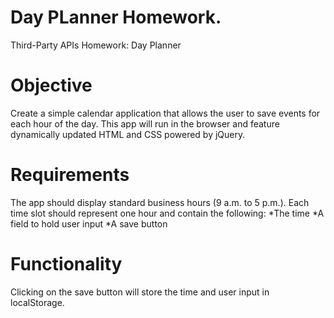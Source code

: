 # Day PLanner Homework.
Third-Party APIs Homework: Day Planner

# Objective
Create a simple calendar application that allows the user to save events for each hour of the day. This app will run in the browser and feature dynamically updated HTML and CSS powered by jQuery.

# Requirements
The app should display standard business hours (9 a.m. to 5 p.m.). Each time slot should represent one hour and contain the following:
    *The time
    *A field to hold user input
    *A save button

# Functionality
Clicking on the save button will store the time and user input in localStorage.
